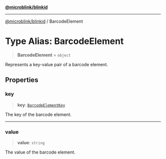 [**@microblink/blinkid**](../README.md)

***

[@microblink/blinkid](../README.md) / BarcodeElement

# Type Alias: BarcodeElement

> **BarcodeElement** = `object`

Represents a key-value pair of a barcode element.

## Properties

### key

> **key**: [`BarcodeElementKey`](BarcodeElementKey.md)

The key of the barcode element.

***

### value

> **value**: `string`

The value of the barcode element.
